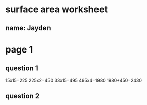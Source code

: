 # surface area worksheet

## name: Jayden

# page 1

## question 1
15x15=225
225x2=450
33x15=495
495x4=1980
1980+450=2430

## question 2
